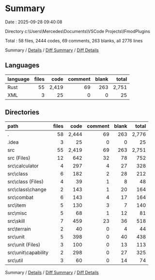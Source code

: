 # Summary

Date : 2025-09-28 09:40:08

Directory c:\\Users\\Mercedes\\Documents\\VSCode Projects\\IFmodPlugins

Total : 58 files,  2444 codes, 69 comments, 263 blanks, all 2776 lines

Summary / [Details](details.md) / [Diff Summary](diff.md) / [Diff Details](diff-details.md)

## Languages
| language | files | code | comment | blank | total |
| :--- | ---: | ---: | ---: | ---: | ---: |
| Rust | 55 | 2,419 | 69 | 263 | 2,751 |
| XML | 3 | 25 | 0 | 0 | 25 |

## Directories
| path | files | code | comment | blank | total |
| :--- | ---: | ---: | ---: | ---: | ---: |
| . | 58 | 2,444 | 69 | 263 | 2,776 |
| .idea | 3 | 25 | 0 | 0 | 25 |
| src | 55 | 2,419 | 69 | 263 | 2,751 |
| src (Files) | 12 | 642 | 32 | 78 | 752 |
| src\\calculator | 4 | 297 | 4 | 27 | 328 |
| src\\class | 6 | 182 | 2 | 28 | 212 |
| src\\class (Files) | 4 | 39 | 1 | 8 | 48 |
| src\\class\\change | 2 | 143 | 1 | 20 | 164 |
| src\\combat | 6 | 143 | 4 | 17 | 164 |
| src\\item | 5 | 130 | 3 | 7 | 140 |
| src\\misc | 5 | 68 | 1 | 12 | 81 |
| src\\skill | 7 | 459 | 23 | 36 | 518 |
| src\\terrain | 2 | 40 | 0 | 4 | 44 |
| src\\unit | 5 | 398 | 0 | 40 | 438 |
| src\\unit (Files) | 3 | 100 | 0 | 13 | 113 |
| src\\unit\\capability | 2 | 298 | 0 | 27 | 325 |
| src\\util | 3 | 60 | 0 | 14 | 74 |

Summary / [Details](details.md) / [Diff Summary](diff.md) / [Diff Details](diff-details.md)